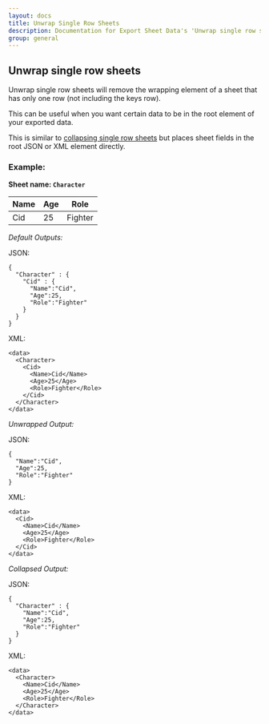 ```yaml
---
layout: docs
title: Unwrap Single Row Sheets
description: Documentation for Export Sheet Data's 'Unwrap single row sheets' option.
group: general
---
```


Unwrap single row sheets
-------------
Unwrap single row sheets will remove the wrapping element of a sheet that has only one row (not including the keys row).

This can be useful when you want certain data to be in the root element of your exported data.


This is similar to [collapsing single row sheets](collapsesinglerowsheets.md) but places sheet fields in the root JSON or XML element directly.

### Example: ###

**Sheet name: `Character`**

Name | Age | Role
---- | --- | ----
Cid | 25 | Fighter

*Default Outputs:*

JSON:
```
{
  "Character" : {
    "Cid" : {
      "Name":"Cid",
      "Age":25,
      "Role":"Fighter"
    }
  }
}
```
XML:
```
<data>
  <Character>
    <Cid>
      <Name>Cid</Name>
      <Age>25</Age>
      <Role>Fighter</Role>
    </Cid>
  </Character>
</data>
```

*Unwrapped Output:*

JSON:
```
{
  "Name":"Cid",
  "Age":25,
  "Role":"Fighter"
}
```
XML:
```
<data>
  <Cid>
    <Name>Cid</Name>
    <Age>25</Age>
    <Role>Fighter</Role>
  </Cid>
</data>
```

*Collapsed Output:*

JSON:
```
{
  "Character" : {
    "Name":"Cid",
    "Age":25,
    "Role":"Fighter"
  }
}
```
XML:
```
<data>
  <Character>
    <Name>Cid</Name>
    <Age>25</Age>
    <Role>Fighter</Role>
  </Character>
</data>
```
